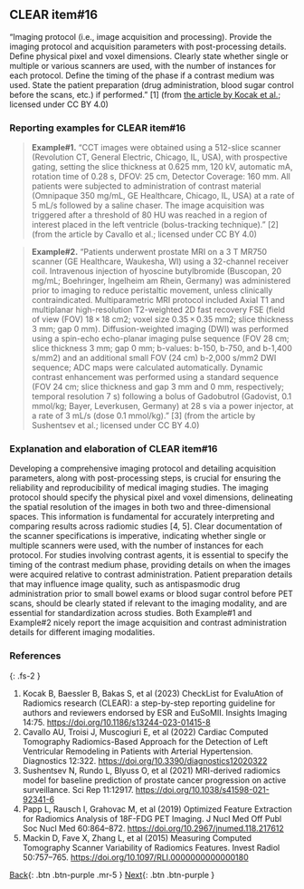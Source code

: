 ## CLEAR item#16


“Imaging protocol (i.e., image acquisition and processing). Provide the imaging protocol and acquisition parameters with post-processing details. Define physical pixel and voxel dimensions. Clearly state whether single or multiple or various scanners are used, with the number of instances for each protocol. Define the timing of the phase if a contrast medium was used. State the patient preparation (drug administration, blood sugar control before the scans, etc.) if performed.” [1] (from [the article by Kocak et al.](https://insightsimaging.springeropen.com/articles/10.1186/s13244-023-01415-8); licensed under CC BY 4.0)


### Reporting examples for CLEAR item#16

> **Example#1.** “CCT images were obtained using a 512-slice scanner (Revolution CT, General Electric, Chicago, IL, USA), with prospective gating, setting the slice thickness at 0.625 mm, 120 kV, automatic mA, rotation time of 0.28 s, DFOV: 25 cm, Detector Coverage: 160 mm. All patients were subjected to administration of contrast material (Omnipaque 350 mg/mL, GE Healthcare, Chicago, IL, USA) at a rate of 5 mL/s followed by a saline chaser. The image acquisition was triggered after a threshold of 80 HU was reached in a region of interest placed in the left ventricle (bolus-tracking technique).” [2] (from the article by Cavallo et al.; licensed under CC BY 4.0)

> **Example#2.** “Patients underwent prostate MRI on a 3 T MR750 scanner (GE Healthcare, Waukesha, WI) using a 32-channel receiver coil. Intravenous injection of hyoscine butylbromide (Buscopan, 20 mg/mL; Boehringer, Ingelheim am Rhein, Germany) was administered prior to imaging to reduce peristaltic movement, unless clinically contraindicated. Multiparametric MRI protocol included Axial T1 and multiplanar high-resolution T2-weighted 2D fast recovery FSE (field of view (FOV) 18 × 18 cm2; voxel size 0.35 × 0.35 mm2; slice thickness 3 mm; gap 0 mm). Diffusion-weighted imaging (DWI) was performed using a spin-echo echo-planar imaging pulse sequence (FOV 28 cm; slice thickness 3 mm; gap 0 mm; b-values: b-150, b-750, and b-1,400 s/mm2) and an additional small FOV (24 cm) b-2,000 s/mm2 DWI sequence; ADC maps were calculated automatically. Dynamic contrast enhancement was performed using a standard sequence (FOV 24 cm; slice thickness and gap 3 mm and 0 mm, respectively; temporal resolution 7 s) following a bolus of Gadobutrol (Gadovist, 0.1 mmol/kg; Bayer, Leverkusen, Germany) at 28 s via a power injector, at a rate of 3 mL/s (dose 0.1 mmol/kg).” [3] (from the article by Sushentsev et al.; licensed under CC BY 4.0)

### Explanation and elaboration of CLEAR item#16

Developing a comprehensive imaging protocol and detailing acquisition parameters, along with post-processing steps, is crucial for ensuring the reliability and reproducibility of medical imaging studies. The imaging protocol should specify the physical pixel and voxel dimensions, delineating the spatial resolution of the images in both two and three-dimensional spaces. This information is fundamental for accurately interpreting and comparing results across radiomic studies [4, 5]. Clear documentation of the scanner specifications is imperative, indicating whether single or multiple scanners were used, with the number of instances for each protocol. For studies involving contrast agents, it is essential to specify the timing of the contrast medium phase, providing details on when the images were acquired relative to contrast administration. Patient preparation details that may influence image quality, such as antispasmodic drug administration prior to small bowel exams or blood sugar control before PET scans, should be clearly stated if relevant to the imaging modality, and are essential for standardization across studies. Both Example#1 and Example#2 nicely report the image acquisition and contrast administration details for different imaging modalities.

### References

{: .fs-2 }

1. 	Kocak B, Baessler B, Bakas S, et al (2023) CheckList for EvaluAtion of Radiomics research (CLEAR): a step-by-step reporting guideline for authors and reviewers endorsed by ESR and EuSoMII. Insights Imaging 14:75. https://doi.org/10.1186/s13244-023-01415-8
2. 	Cavallo AU, Troisi J, Muscogiuri E, et al (2022) Cardiac Computed Tomography Radiomics-Based Approach for the Detection of Left Ventricular Remodeling in Patients with Arterial Hypertension. Diagnostics 12:322. https://doi.org/10.3390/diagnostics12020322
3. 	Sushentsev N, Rundo L, Blyuss O, et al (2021) MRI-derived radiomics model for baseline prediction of prostate cancer progression on active surveillance. Sci Rep 11:12917. https://doi.org/10.1038/s41598-021-92341-6
4. 	Papp L, Rausch I, Grahovac M, et al (2019) Optimized Feature Extraction for Radiomics Analysis of 18F-FDG PET Imaging. J Nucl Med Off Publ Soc Nucl Med 60:864–872. https://doi.org/10.2967/jnumed.118.217612
5. 	Mackin D, Fave X, Zhang L, et al (2015) Measuring Computed Tomography Scanner Variability of Radiomics Features. Invest Radiol 50:757–765. https://doi.org/10.1097/RLI.0000000000000180

[Back](https://radiomic.github.io/CLEAR-E3/docs/Item2.html){: .btn .btn-purple .mr-5 }
[Next](https://radiomic.github.io/CLEAR-E3/docs/Item4.html){: .btn .btn-purple   }
